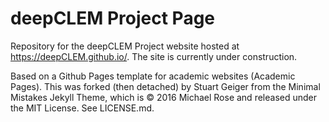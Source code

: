 # deepCLEM Project Page

Repository for the deepCLEM Project website hosted at https://deepCLEM.github.io/.
The site is currently under construction.

Based on a Github Pages template for academic websites (Academic Pages).
This was forked (then detached) by Stuart Geiger from the Minimal Mistakes Jekyll Theme, which is © 2016 Michael Rose and released under the MIT License. See LICENSE.md.
